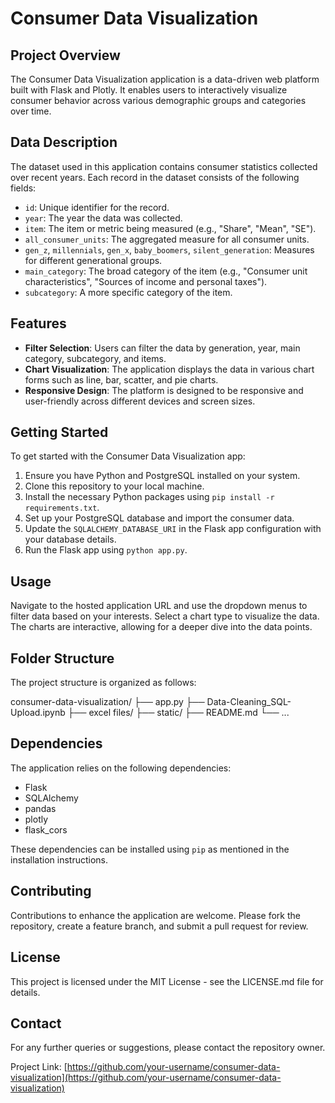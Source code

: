 # Consumer Data Visualization

## Project Overview

The Consumer Data Visualization application is a data-driven web platform built with Flask and Plotly. It enables users to interactively visualize consumer behavior across various demographic groups and categories over time. 

## Data Description

The dataset used in this application contains consumer statistics collected over recent years. Each record in the dataset consists of the following fields:

- `id`: Unique identifier for the record.
- `year`: The year the data was collected.
- `item`: The item or metric being measured (e.g., "Share", "Mean", "SE").
- `all_consumer_units`: The aggregated measure for all consumer units.
- `gen_z`, `millennials`, `gen_x`, `baby_boomers`, `silent_generation`: Measures for different generational groups.
- `main_category`: The broad category of the item (e.g., "Consumer unit characteristics", "Sources of income and personal taxes").
- `subcategory`: A more specific category of the item.

## Features

- **Filter Selection**: Users can filter the data by generation, year, main category, subcategory, and items.
- **Chart Visualization**: The application displays the data in various chart forms such as line, bar, scatter, and pie charts.
- **Responsive Design**: The platform is designed to be responsive and user-friendly across different devices and screen sizes.

## Getting Started

To get started with the Consumer Data Visualization app:

1. Ensure you have Python and PostgreSQL installed on your system.
2. Clone this repository to your local machine.
3. Install the necessary Python packages using `pip install -r requirements.txt`.
4. Set up your PostgreSQL database and import the consumer data.
5. Update the `SQLALCHEMY_DATABASE_URI` in the Flask app configuration with your database details.
6. Run the Flask app using `python app.py`.

## Usage

Navigate to the hosted application URL and use the dropdown menus to filter data based on your interests. Select a chart type to visualize the data. The charts are interactive, allowing for a deeper dive into the data points.

## Folder Structure

The project structure is organized as follows:

consumer-data-visualization/
├── app.py
├── Data-Cleaning_SQL-Upload.ipynb
├── excel files/
├── static/
├── README.md
└── ...

## Dependencies

The application relies on the following dependencies:

- Flask
- SQLAlchemy
- pandas
- plotly
- flask_cors

These dependencies can be installed using `pip` as mentioned in the installation instructions.

## Contributing

Contributions to enhance the application are welcome. Please fork the repository, create a feature branch, and submit a pull request for review.

## License

This project is licensed under the MIT License - see the LICENSE.md file for details.

## Contact

For any further queries or suggestions, please contact the repository owner.

Project Link: [https://github.com/your-username/consumer-data-visualization](https://github.com/your-username/consumer-data-visualization)
